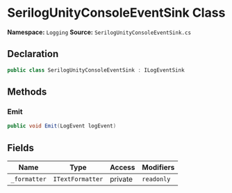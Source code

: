 # SerilogUnityConsoleEventSink Class

**Namespace:** `Logging`
**Source:** `SerilogUnityConsoleEventSink.cs`

## Declaration

```csharp
public class SerilogUnityConsoleEventSink : ILogEventSink
```

## Methods

### Emit

```csharp
public void Emit(LogEvent logEvent)
```

## Fields

| Name | Type | Access | Modifiers |
|------|------|--------|-----------|
| `_formatter` | `ITextFormatter` | private | `readonly` |

